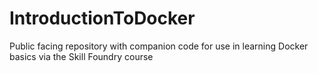 # IntroductionToDocker
Public facing repository with companion code for use in learning Docker basics via the Skill Foundry course
